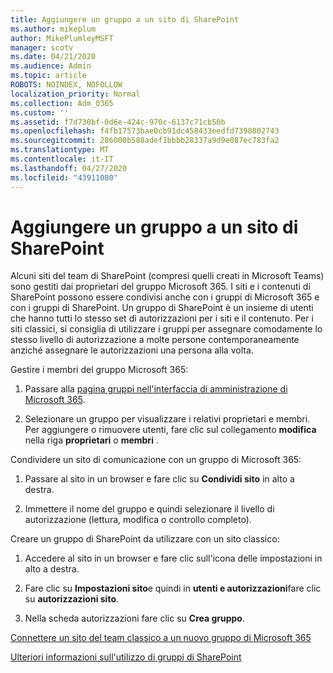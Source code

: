 ```yaml
---
title: Aggiungere un gruppo a un sito di SharePoint
ms.author: mikeplum
author: MikePlumleyMSFT
manager: scotv
ms.date: 04/21/2020
ms.audience: Admin
ms.topic: article
ROBOTS: NOINDEX, NOFOLLOW
localization_priority: Normal
ms.collection: Adm_O365
ms.custom: ''
ms.assetid: f7d730bf-0d6e-424c-970c-6137c71cb50b
ms.openlocfilehash: f4fb17573bae0cb91dc458433eedfd7398802743
ms.sourcegitcommit: 286000b588adef1bbbb28337a9d9e087ec783fa2
ms.translationtype: MT
ms.contentlocale: it-IT
ms.lasthandoff: 04/27/2020
ms.locfileid: "43911080"
---
```

# <a name="add-a-group-to-a-sharepoint-site"></a>Aggiungere un gruppo a un sito di SharePoint

Alcuni siti del team di SharePoint (compresi quelli creati in Microsoft Teams) sono gestiti dai proprietari del gruppo Microsoft 365. I siti e i contenuti di SharePoint possono essere condivisi anche con i gruppi di Microsoft 365 e con i gruppi di SharePoint. Un gruppo di SharePoint è un insieme di utenti che hanno tutti lo stesso set di autorizzazioni per i siti e il contenuto. Per i siti classici, si consiglia di utilizzare i gruppi per assegnare comodamente lo stesso livello di autorizzazione a molte persone contemporaneamente anziché assegnare le autorizzazioni una persona alla volta.
  
Gestire i membri del gruppo Microsoft 365:
  
1. Passare alla [pagina gruppi nell'interfaccia di amministrazione di Microsoft 365](https://portal.office.com/adminportal/home#/groups).
    
2. Selezionare un gruppo per visualizzare i relativi proprietari e membri. Per aggiungere o rimuovere utenti, fare clic sul collegamento **modifica** nella riga **proprietari** o **membri** . 
    
Condividere un sito di comunicazione con un gruppo di Microsoft 365:
  
1. Passare al sito in un browser e fare clic su **Condividi sito** in alto a destra. 
    
2. Immettere il nome del gruppo e quindi selezionare il livello di autorizzazione (lettura, modifica o controllo completo).
    
Creare un gruppo di SharePoint da utilizzare con un sito classico:
  
1. Accedere al sito in un browser e fare clic sull'icona delle impostazioni in alto a destra.
    
2. Fare clic su **Impostazioni sito**e quindi in **utenti e autorizzazioni**fare clic su **autorizzazioni sito**.
    
3. Nella scheda autorizzazioni fare clic su **Crea gruppo**.
    
[Connettere un sito del team classico a un nuovo gruppo di Microsoft 365](https://go.microsoft.com/fwlink/?linkid=2008654)
  
[Ulteriori informazioni sull'utilizzo di gruppi di SharePoint](https://go.microsoft.com/fwlink/?linkid=874658)
  

